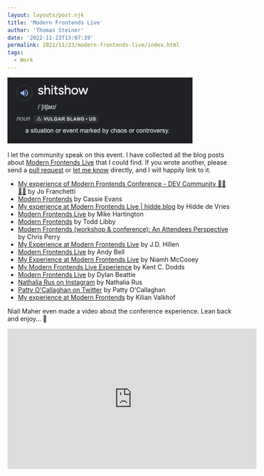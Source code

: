```yaml
---
layout: layouts/post.njk
title: 'Modern Frontends Live'
author: 'Thomas Steiner'
date: '2022-11-23T13:07:39'
permalink: 2022/11/23/modern-frontends-live/index.html
tags:
  - Work
---
```


![Dictionary definition of the term "shitshow": noun, vulgar, slang. A situation or event marked by chaos or controversy.](/images/shitshow.png)

I let the community speak on this event. I have collected all the blog posts
about
[Modern Frontends Live](https://web.archive.org/web/20221121120711/https://www.modernfrontends.live/)
that I could find. If you wrote another, please send a
[pull request](https://github.com/tomayac/blogccasion/tree/master/posts/2022/11/modern-frontends-live.md)
or [let me know](/about/) directly, and I will happily link to it.

- [My experience of Modern Frontends Conference - DEV Community 👩‍💻👨‍💻](https://dev.to/thisisjofrank/my-experience-of-modern-frontends-conference-1cgg)
  by Jo Franchetti
- [Modern Frontends](https://www.cassie.codes/posts/modern-frontends/) by Cassie
  Evans
- [My experience at Modern Frontends Live | hidde.blog](https://hidde.blog/modern-frontends-live/)
  by Hidde de Vries
- [Modern Frontends Live](https://mhartington.io/post/modern-frontends-live/) by
  Mike Hartington
- [Modern Frontends](https://toddl.dev/posts/modern-frontends/) by Todd Libby
- [Modern Frontends (workshop & conference): An Attendees Perspective](https://christopherallanperry.github.io/blog/2022/11/20/modern_frontends-an_attendees_perspective.html)
  by Chris Perry
- [My Experience at Modern Frontends Live](https://jdhillen.com/blog/my-experience-at-modern-frontends-live/)
  by J.D. Hillen
- [Modern Frontends Live](https://andy-bell.co.uk/modern-frontends-live/) by
  Andy Bell
- [My Experience at Modern Frontends Live](https://dev.to/niamhmccoo/my-experience-at-modern-frontends-live-1lcn)
  by Niamh McCooey
- [My Modern Frontends Live Experience](https://kentcdodds.com/blog/my-modern-frontends-live-experience)
  by Kent C. Dodds
- [Modern Frontends Live](https://dylanbeattie.net/2022/11/22/modern-frontends-2022.html)
  by Dylan Beattie
- [Nathalia Rus on Instagram](https://www.instagram.com/p/ClTNFQQDTIv/) by
  Nathalia Rus
- [Patty O'Callaghan on Twitter](https://twitter.com/pattyneta/thread/1595495394557022208)
  by Patty O'Callaghan
- [My experience at Modern Frontends](https://kilianvalkhof.com/2022/web/my-experience-at-modern-frontends/)
  by Kilian Valkhof

Niall Maher even made a video about the conference experience. Lean back and
enjoy… 🍿

<iframe width="560" height="315" src="https://www.youtube-nocookie.com/embed/Ekn-qiH8Ozw" title="YouTube video player" frameborder="0" allow="accelerometer; autoplay; clipboard-write; encrypted-media; gyroscope; picture-in-picture" allowfullscreen></iframe>
